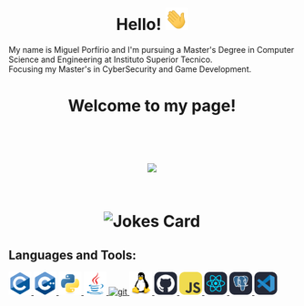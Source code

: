<h1 align="Center">  Hello! <img src="https://raw.githubusercontent.com/ABSphreak/ABSphreak/master/gifs/Hi.gif" width="40px" /> </h1>

My name is Miguel Porfírio and I'm pursuing a Master's Degree in Computer Science and Engineering at Instituto Superior Tecnico.  
Focusing my Master's in CyberSecurity and Game Development.
<h1 align="Center">Welcome to my page!

 
<h1 align="Center"> <br /> <img src="https://media.giphy.com/media/Nx0rz3jtxtEre/giphy.gif" width="300px">
 <br />
 <br /> 
   <!-- Markdown -->  

![Jokes Card](https://readme-jokes.vercel.app/api?&theme=watermelon)
  

  
<h2 align="left">Languages and Tools:</h2>
<p align="left"> 
  <a href="https://skillicons.dev/" target="_blank"> <img src="https://raw.githubusercontent.com/devicons/devicon/master/icons/c/c-original.svg" alt="c" width="40" height="40"/> 
  </a> 
  <a href="https://skillicons.dev/" target="_blank"> <img src="https://raw.githubusercontent.com/devicons/devicon/master/icons/cplusplus/cplusplus-original.svg" alt="cplusplus" width="40" height="40"/> 
  </a> 
  <a href="https://skillicons.dev/" target="_blank"> <img src="https://raw.githubusercontent.com/devicons/devicon/master/icons/python/python-original.svg" alt="python" width="40" height="40"/> 
  </a>
  <a href="https://skillicons.dev/" target="_blank"> <img src="https://raw.githubusercontent.com/devicons/devicon/master/icons/java/java-original.svg" alt="java" width="40" height="40"/> 
  </a> 
  <a href="https://skillicons.dev/" target="_blank"> <img src="https://www.vectorlogo.zone/logos/git-scm/git-scm-icon.svg" alt="git" width="40" height="40"/>
  </a>
  <a href="https://skillicons.dev/" target="_blank"> <img src="https://raw.githubusercontent.com/devicons/devicon/master/icons/linux/linux-original.svg" alt="linux" width="40" height="40"/> 
  </a>
 <a href="https://skillicons.dev/" target="_blank"> <img src="https://github.com/tandpfun/skill-icons/blob/main/icons/Github-Dark.svg" alt="git" width="40" height="40"/>
  </a>
 <a href="https://skillicons.dev/" target="_blank"> <img src="https://github.com/tandpfun/skill-icons/blob/main/icons/JavaScript.svg" alt="git" width="40" height="40"/>
  </a>
 <a href="https://skillicons.dev/" target="_blank"> <img src="https://github.com/tandpfun/skill-icons/blob/main/icons/React-Dark.svg" alt="git" width="40" height="40"/>
  </a>
 <a href="https://skillicons.dev/" target="_blank"> <img src="https://github.com/tandpfun/skill-icons/blob/main/icons/PostgreSQL-Dark.svg" alt="git" width="40" height="40"/>
  </a>
 <a href="https://skillicons.dev/" target="_blank"> <img src="https://github.com/tandpfun/skill-icons/blob/main/icons/VSCode-Dark.svg" alt="git" width="40" height="40"/>
  </a>
</p>
